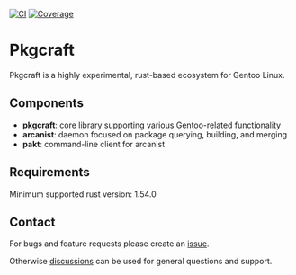 [![CI](https://github.com/pkgcraft/pkgcraft/workflows/test/badge.svg)](https://github.com/pkgcraft/pkgcraft/actions/workflows/test.yml)
[![Coverage](https://codecov.io/gh/pkgcraft/pkgcraft/branch/main/graph/badge.svg)](https://codecov.io/gh/pkgcraft/pkgcraft)

# Pkgcraft

Pkgcraft is a highly experimental, rust-based ecosystem for Gentoo Linux.

## Components

- **pkgcraft**: core library supporting various Gentoo-related functionality
- **arcanist**: daemon focused on package querying, building, and merging
- **pakt**: command-line client for arcanist

## Requirements

Minimum supported rust version: 1.54.0

## Contact

For bugs and feature requests please create an [issue][1].

Otherwise [discussions][2] can be used for general questions and support.

[1]: <https://github.com/pkgcraft/pkgcraft/issues>
[2]: <https://github.com/pkgcraft/pkgcraft/discussions>
